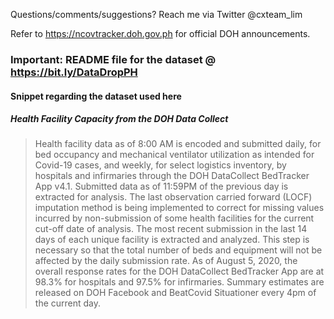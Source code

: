 Questions/comments/suggestions? Reach me via Twitter @cxteam_lim

Refer to https://ncovtracker.doh.gov.ph for official DOH announcements.<br>

### Important: README file for the dataset @ https://bit.ly/DataDropPH

#### Snippet regarding the dataset used here
##### Health Facility Capacity from the DOH Data Collect
> Health facility data as of 8:00 AM is encoded and submitted daily, for bed occupancy and
> mechanical ventilator utilization as intended for Covid-19 cases, and weekly, for select
> logistics inventory, by hospitals and infirmaries through the DOH DataCollect BedTracker
> App v4.1.
> Submitted data as of 11:59PM of the previous day is extracted for analysis. The last
> observation carried forward (LOCF) imputation method is being implemented to correct for
> missing values incurred by non-submission of some health facilities for the current cut-off
> date of analysis. The most recent submission in the last 14 days of each unique facility is
> extracted and analyzed. This step is necessary so that the total number of beds and equipment
> will not be affected by the daily submission rate. As of August 5, 2020, the overall response
> rates for the DOH DataCollect BedTracker App are at 98.3% for hospitals and 97.5% for
> infirmaries. Summary estimates are released on DOH Facebook and BeatCovid Situationer
> every 4pm of the current day.

